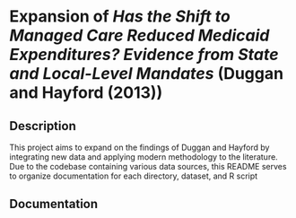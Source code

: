 # Expansion of *Has the Shift to Managed Care Reduced Medicaid Expenditures? Evidence from State and Local-Level Mandates* (Duggan and Hayford (2013))

## Description
This project aims to expand on the findings of Duggan and Hayford by integrating new data and applying modern methodology to the literature. Due to the codebase containing various data sources, this README serves to organize documentation for each directory, dataset, and R script


## Documentation
  
  
  
